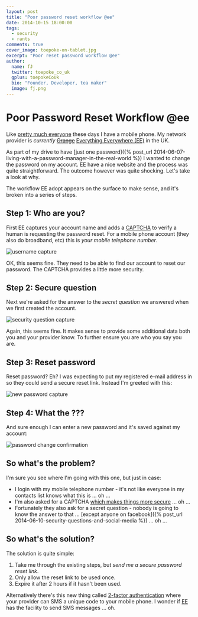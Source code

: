```yaml
---
layout: post
title: "Poor password reset workflow @ee"
date: 2014-10-15 18:00:00
tags: 
  - security
  - rants
comments: true
cover_image: toepoke-on-tablet.jpg
excerpt: "Poor reset password workflow @ee"
author: 
  name: fJ
  twitter: toepoke_co_uk
  gplus: toepokeCoUk
  bio: "Founder, Developer, tea maker"
  image: fj.png
---
```


# Poor Password Reset Workflow @ee 
Like [pretty much everyone](http://www.rferl.org/content/report-says-75-percent-of-worlds-population-have-mobile-phones/24648234.html) these days I have a mobile phone. My network provider is _currently_  ~~[Orange](http://www.orange.co.uk/)~~ [Everything Everywhere (EE)](http://ee.co.uk/) in the UK.

As part of my drive to have [just one password]({% post_url 2014-06-07-living-with-a-password-manager-in-the-real-world %}) I wanted to change the password on my account. EE have a nice website and the process was quite straightforward. The outcome however was quite shocking.  Let's take a look at why.

The workflow EE adopt appears on the surface to make sense, and it's broken into a series of steps.  

## Step 1: Who are you?

First EE captures your account name and adds a [CAPTCHA](http://www.captcha.net/) to verify a human is requesting the password reset.  For a mobile phone account (they also do broadband, etc) this is _your mobile telephone number_.

<img src="/images/2014-10-16-screen-#1.jpg" alt="username capture" title="username capture" />

OK, this seems fine.  They need to be able to find our account to reset our password.  The CAPTCHA provides a little more security.

## Step 2: Secure question
Next we're asked for the answer to the _secret question_ we answered when we first created the account.

<img src="/images/2014-10-16-screen-#2.jpg" alt="security question capture" title="security question capture" />

Again, this seems fine. It makes sense to provide some additional data both you and your provider know.  To further ensure you are who you say you are.

## Step 3: Reset password
Reset password? Eh? I was expecting to put my registered e-mail address in so they could send a secure reset link. Instead I'm greeted with this:

<img src="/images/2014-10-16-screen-#3.jpg" alt="new password capture" title="new password capture" />

## Step 4: __What the ???__ 

And sure enough I can enter a new password and it's saved against my account:

<img src="/images/2014-10-16-screen-#4" alt="password change confirmation" title="password change confirmation" />

## So what's the problem?
I'm sure you see where I'm going with this one, but just in case:
- I login with my mobile telephone number - it's not like everyone in my contacts list knows what this is ... oh ...
- I'm also asked for a CAPTCHA [which makes things more secure](http://captcha.com/articles/can-captcha-be-broken.html) ... oh ...
- Fortunately they also ask for a secret question - nobody is going to know the answer to that ... [except anyone on facebook]({% post_url 2014-06-10-security-questions-and-social-media %}) ... oh ...

## So what's the solution?
The solution is quite simple:
1. Take me through the existing steps, but _send me a secure password reset link_.  
2. Only allow the reset link to be used once.
3. Expire it after 2 hours if it hasn't been used.

Alternatively there's this new thing called [2-factor authentication](http://lifehacker.com/5938565/heres-everywhere-you-should-enable-two-factor-authentication-right-now) where your provider can SMS a unique code to your mobile phone.  I wonder if [EE](http://ee.co.uk/) has the facility to send SMS messages ... oh.

